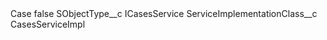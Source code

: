 <?xml version="1.0" encoding="UTF-8"?>
<CustomMetadata xmlns="http://soap.sforce.com/2006/04/metadata" xmlns:xsi="http://www.w3.org/2001/XMLSchema-instance" xmlns:xsd="http://www.w3.org/2001/XMLSchema">
    <label>Case</label>
    <protected>false</protected>
    <values>
        <field>SObjectType__c</field>
        <value xsi:type="xsd:string">ICasesService</value>
    </values>
    <values>
        <field>ServiceImplementationClass__c</field>
        <value xsi:type="xsd:string">CasesServiceImpl</value>
    </values>
</CustomMetadata>